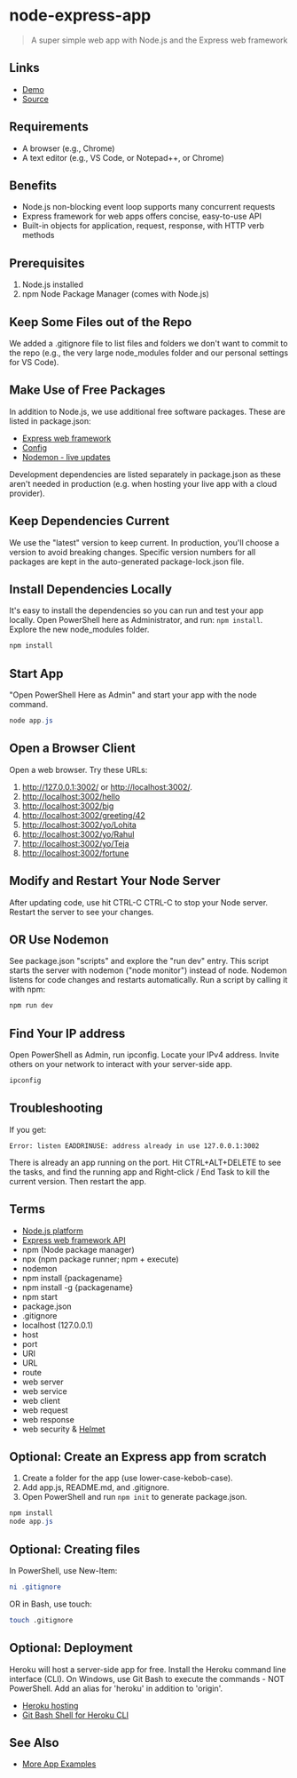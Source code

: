 # node-express-app

> A super simple web app with Node.js and the Express web framework

## Links

- [Demo](https://node-express-app-563.herokuapp.com/)
- [Source](https://github.com/pinky407/node-express-app)

## Requirements

- A browser (e.g., Chrome)
- A text editor (e.g., VS Code, or Notepad++, or Chrome)

## Benefits

- Node.js non-blocking event loop supports many concurrent requests
- Express framework for web apps offers concise, easy-to-use API
- Built-in objects for application, request, response, with HTTP verb methods

## Prerequisites

1. Node.js installed
2. npm Node Package Manager (comes with Node.js)

## Keep Some Files out of the Repo

We added a .gitignore file to list files and folders we don't want to commit to the repo (e.g., the very large node_modules folder and our personal settings for VS Code).

## Make Use of Free Packages

In addition to Node.js, we use additional free software packages.
These are listed in package.json:

- [Express web framework](https://expressjs.com/)
- [Config](https://www.npmjs.com/package/config)
- [Nodemon - live updates](https://nodemon.io/)

Development dependencies are listed separately in package.json as these aren't needed in production (e.g. when hosting your live app with a cloud provider).

## Keep Dependencies Current

We use the "latest" version to keep current. In production, you'll choose a version to avoid breaking changes. Specific version numbers for all packages are kept in the auto-generated package-lock.json file.

## Install Dependencies Locally

It's easy to install the dependencies so you can run and test your app locally. Open PowerShell here as Administrator, and run: `npm install`. Explore the new node_modules folder.

```PowerShell
npm install
```

## Start App

"Open PowerShell Here as Admin" and start your app with the node command.

```PowerShell
node app.js
```

## Open a Browser Client

Open a web browser. Try these URLs:

1. <http://127.0.0.1:3002/> or <http://localhost:3002/>.
1. <http://localhost:3002/hello>
1. <http://localhost:3002/big>
1. <http://localhost:3002/greeting/42>
1. <http://localhost:3002/yo/Lohita>
1. <http://localhost:3002/yo/Rahul>
1. <http://localhost:3002/yo/Teja>
1. <http://localhost:3002/fortune>

## Modify and Restart Your Node Server

After updating code, use hit CTRL-C CTRL-C to stop your Node server. Restart the server to see your changes.

## OR Use Nodemon

See package.json "scripts" and explore the "run dev" entry. This script starts the server with nodemon ("node monitor") instead of node. Nodemon listens for code changes and restarts automatically. Run a script by calling it with npm:

```PowerShell
npm run dev
```

## Find Your IP address

Open PowerShell as Admin, run ipconfig. Locate your IPv4 address. Invite others on your network to interact with your server-side app.

```PowerShell
ipconfig
```

## Troubleshooting

If you get:

`Error: listen EADDRINUSE: address already in use 127.0.0.1:3002`

There is already an app running on the port. Hit CTRL+ALT+DELETE to see the tasks, and find the running app and Right-click / End Task to kill the current version. Then restart the app.

## Terms

- [Node.js platform](https://nodejs.org/en/)
- [Express web framework API](https://expressjs.com/en/api.html)
- npm (Node package manager)
- npx (npm package runner; npm + execute)
- nodemon
- npm install {packagename}
- npm install -g {packagename}
- npm start
- package.json
- .gitignore
- localhost (127.0.0.1)
- host
- port
- URI
- URL
- route
- web server
- web service
- web client
- web request
- web response
- web security & [Helmet](https://helmetjs.github.io/)

## Optional: Create an Express app from scratch

1. Create a folder for the app (use lower-case-kebob-case).
1. Add app.js, README.md, and .gitignore.
1. Open PowerShell and run `npm init` to generate package.json.

```PowerShell
npm install
node app.js
```

## Optional: Creating files

In PowerShell, use New-Item:

```PowerShell
ni .gitignore
```

OR in Bash, use touch:

```Bash
touch .gitignore
```

## Optional: Deployment

Heroku will host a server-side app for free. Install the Heroku command line interface (CLI).
On Windows, use Git Bash to execute the commands - NOT PowerShell. Add an alias for 'heroku' in addition to 'origin'.

- [Heroku hosting](https://devcenter.heroku.com)
- [Git Bash Shell for Heroku CLI](https://devcenter.heroku.com/articles/git)

## See Also

- [More App Examples](https://profcase.github.io/web-apps-list/)
